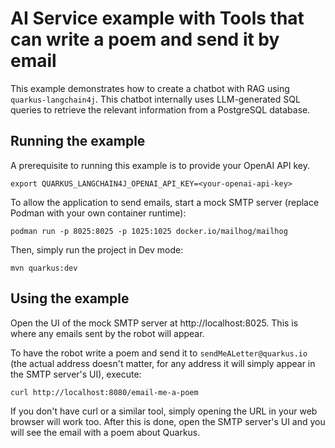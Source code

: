 # AI Service example with Tools that can write a poem and send it by email

This example demonstrates how to create a chatbot with RAG using
`quarkus-langchain4j`. This chatbot internally uses LLM-generated SQL
queries to retrieve the relevant information from a PostgreSQL database.

## Running the example

A prerequisite to running this example is to provide your OpenAI API key.

```
export QUARKUS_LANGCHAIN4J_OPENAI_API_KEY=<your-openai-api-key>
```

To allow the application to send emails, start a mock SMTP server (replace
Podman with your own container runtime):

```
podman run -p 8025:8025 -p 1025:1025 docker.io/mailhog/mailhog
```

Then, simply run the project in Dev mode:

```
mvn quarkus:dev
```

## Using the example

Open the UI of the mock SMTP server at http://localhost:8025. This is where any
emails sent by the robot will appear.

To have the robot write a poem and send it to `sendMeALetter@quarkus.io` (the
actual address doesn't matter, for any address it will simply appear in the
SMTP server's UI), execute:

```
curl http://localhost:8080/email-me-a-poem
```

If you don't have curl or a similar tool, simply opening the URL in your web
browser will work too. After this is done, open the SMTP server's UI and you
will see the email with a poem about Quarkus.

